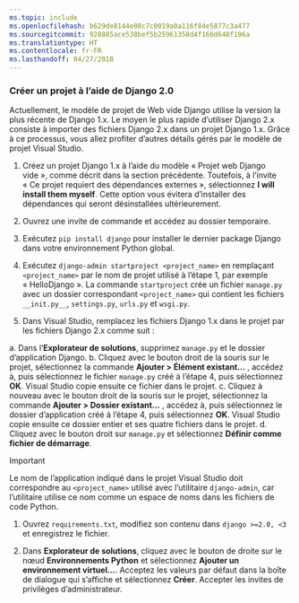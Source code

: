 ```yaml
---
ms.topic: include
ms.openlocfilehash: b629de8144e08c7c0019a0a116f84e5877c3a477
ms.sourcegitcommit: 928885ace538bef5b25961358d4f166d648f196a
ms.translationtype: HT
ms.contentlocale: fr-FR
ms.lasthandoff: 04/27/2018
---
```

### <a name="create-a-project-using-django-20"></a>Créer un projet à l’aide de Django 2.0

Actuellement, le modèle de projet de Web vide Django utilise la version la plus récente de Django 1.x. Le moyen le plus rapide d’utiliser Django 2.x consiste à importer des fichiers Django 2.x dans un projet Django 1.x. Grâce à ce processus, vous allez profiter d’autres détails gérés par le modèle de projet Visual Studio.

1. Créez un projet Django 1.x à l’aide du modèle « Projet web Django vide », comme décrit dans la section précédente. Toutefois, à l’invite « Ce projet requiert des dépendances externes », sélectionnez **I will install them myself**. Cette option vous évitera d’installer des dépendances qui seront désinstallées ultérieurement.

1. Ouvrez une invite de commande et accédez au dossier temporaire.

1. Exécutez `pip install django` pour installer le dernier package Django dans votre environnement Python global.

1. Exécutez `django-admin startproject <project_name>` en remplaçant `<project_name>` par le nom de projet utilisé à l’étape 1, par exemple « HelloDjango ». La commande `startproject` crée un fichier `manage.py` avec un dossier correspondant `<project_name>` qui contient les fichiers `__init.py__`, `settings.py`, `urls.py` et `wsgi.py`.

1. Dans Visual Studio, remplacez les fichiers Django 1.x dans le projet par les fichiers Django 2.x comme suit :

  a. Dans l’**Explorateur de solutions**, supprimez `manage.py` et le dossier d’application Django.
  b. Cliquez avec le bouton droit de la souris sur le projet, sélectionnez la commande **Ajouter > Élément existant...** , accédez à, puis sélectionnez le fichier `manage.py` créé à l’étape 4, puis sélectionnez **OK**. Visual Studio copie ensuite ce fichier dans le projet.
  c. Cliquez à nouveau avec le bouton droit de la souris sur le projet, sélectionnez la commande **Ajouter > Dossier existant...** , accédez à, puis sélectionnez le dossier d’application créé à l’étape 4, puis sélectionnez **OK**. Visual Studio copie ensuite ce dossier entier et ses quatre fichiers dans le projet.
  d. Cliquez avec le bouton droit sur `manage.py` et sélectionnez **Définir comme fichier de démarrage**.

  > [!Important]
  > Le nom de l’application indiqué dans le projet Visual Studio doit correspondre au `<project_name>` utilisé avec l’utilitaire `django-admin`, car l’utilitaire utilise ce nom comme un espace de noms dans les fichiers de code Python.

1. Ouvrez `requirements.txt`, modifiez son contenu dans `django >=2.0, <3` et enregistrez le fichier.

1. Dans **Explorateur de solutions**, cliquez avec le bouton de droite sur le nœud **Environnements Python** et sélectionnez **Ajouter un environnement virtuel...**. Acceptez les valeurs par défaut dans la boîte de dialogue qui s’affiche et sélectionnez **Créer**. Accepter les invites de privilèges d’administrateur.
